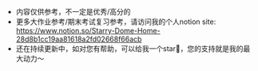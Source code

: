 - 内容仅供参考，不一定是优秀/高分的
- 更多大作业参考/期末考试复习参考，请访问我的个人notion site: https://www.notion.so/Starry-Dome-Home-28d8b1cc19aa81618a2fd02668f66acb
- 还在持续更新中，如对您有帮助，可以给我一个star🌟，您的支持就是我的最大动力～
